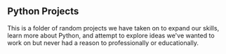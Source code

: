## Python Projects   

This is a folder of random projects we have taken on to expand our skills, learn more about Python, and attempt to explore ideas we've wanted to work on but never had a reason to professionally or educationally.
